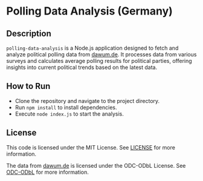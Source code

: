 # Polling Data Analysis (Germany)

## Description
`polling-data-analysis` is a Node.js application designed to fetch and analyze political polling data from [dawum.de](https://dawum.de). It processes data from various surveys and calculates average polling results for political parties, offering insights into current political trends based on the latest data.

## How to Run
- Clone the repository and navigate to the project directory.
- Run `npm install` to install dependencies.
- Execute `node index.js` to start the analysis.

## License
This code is licensed under the MIT License. See [LICENSE](./LICENSE) for more information.

The data from [dawum.de](https://dawum.de) is licensed under the ODC-ODbL License. See [ODC-ODbL](https://opendatacommons.org/licenses/odbl/summary/) for more information.
